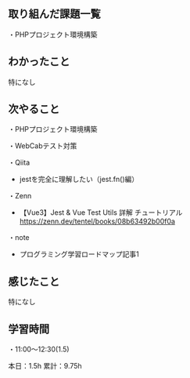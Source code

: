 
## 取り組んだ課題一覧
・PHPプロジェクト環境構築

## わかったこと
特になし

## 次やること
・PHPプロジェクト環境構築

・WebCabテスト対策

・Qiita
- jestを完全に理解したい（jest.fn()編）

・Zenn
- 【Vue3】Jest & Vue Test Utils 詳解 チュートリアル  
https://zenn.dev/tentel/books/08b63492b00f0a

・note  
- プログラミング学習ロードマップ記事1

## 感じたこと
特になし

## 学習時間
・11:00〜12:30(1.5)  

本日：1.5h 
累計：9.75h
